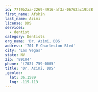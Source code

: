 ```yaml
---
id: 77f9b2aa-2269-4916-af3a-06762ac19b38
first_name: Afshin
last_name: Azimi
license: DDS
services:
  - dentist
category: Dentists
org_name: 'Dr. Azimi, DDS'
address: '701 E Charleston Blvd'
city: 'Las Vegas'
state: NV
zip: '89104'
phone: '(702) 759-0005'
title: 'Dr. Azimi, DDS'
_geoloc:
  lat: 36.1589
  lng: -115.113
---
```

